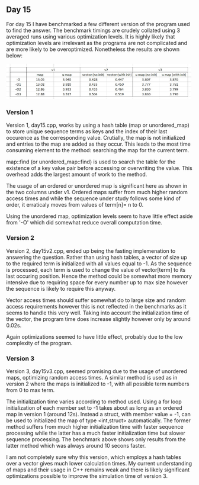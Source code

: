 ## Day 15

For day 15 I have benchmarked a few different version of the program used to find the answer. The benchmark timings are crudely collated using 3 averaged runs using various optimization levels. It is highly likely that optimization levels are irrelevant as the programs are not complicated and are more likely to be overoptimized. Nonetheless the results are shown below:

<img src="day15-benchmark.jpg" width="500">

### Version 1

Version 1, day15.cpp, works by using a hash table (map or unordered_map) to store unique sequence terms as keys and the index of their last occurence as the corresponding value. Crutially, the map is not initialized and entries to the map are added as they occur. This leads to the most time consuming element to the method: searching the map for the current term. 

map::find (or unordered_map::find) is used to search the table for the existence of a key value pair before accessing or overwriting the value. This overhead adds the largest amount of work to the method. 

The usage of an ordered or unordered map is significant here as shown in the two columns under v1. Ordered maps suffer from much higher random access times and while the sequence under study follows some kind of order, it erraticaly moves from values of term[n]= n to 0. 

Using the unordered map, optimization levels seem to have little effect aside from '-O' which did somewhat reduce overall computation time.  

### Version 2

Version 2, day15v2.cpp, ended up being the fasting implemenation to answering the question. Rather than using hash tables, a vector of size up to the required term is initialized with all values equal to -1. As the sequence is processed, each term is used to change the value of vector[term] to its last occuring position. Hence the method could be somewhat more memory intensive due to requiring space for every number up to max size however the sequence is likely to require this anyway. 

Vector access times should suffer somewhat do to large size and random access requirements however this is not reflected in the benchmarks as it seems to handle this very well. Taking into account the initialization time of the vector, the program time does increase slightly however only by around 0.02s.

Again optimizations seemed to have little effect, probably due to the low complexity of the program. 

### Version 3

Version 3, day15v3.cpp, seemed promising due to the usage of unordered maps, optimizing random access times. A similar method is used as in version 2 where the maps is initialized to -1, with all possible term numbers from 0 to max term.

The initialization time varies according to method used. Using a for loop initialization of each member set to -1 takes about as long as an ordered map in version 1 (around 12s). Instead a struct, with member value = -1, can be used to initialized the map of type <int,struct> automatically. The former method suffers from much higher initialization time with faster sequence processing while the latter has a much faster initialization time but slower sequence processing. The benchmark above shows only results from the latter method which was always around 10 secons faster. 

I am not completely sure why this version, which employs a hash tables over a vector gives much lower calculation times. My current understanding of maps and their usage in C++ remains weak and there is likely significant optimizations possible to improve the simulation time of version 3. 

